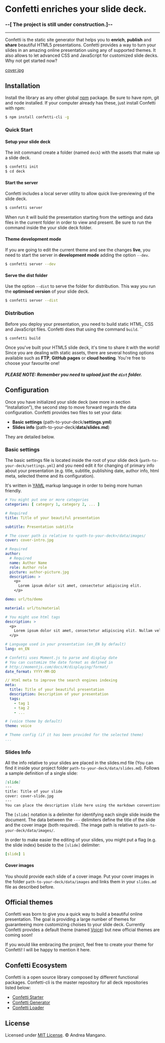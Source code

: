 # Confetti enriches your slide deck.
### --[ The project is still under construction.]--
---

Confetti is the static site generator that helps you to **enrich**,
**publish** and **share**
beautiful HTML5 presentations.
Confetti provides a way to turn your slides in an amazing online presentation
using any of supported themes. It also allows to let advanced CSS and
JavaScript for customized slide decks. Why not get started now?

[cover.jpg](https://postimg.org/image/vm606jntp/)

## Installation
Install the library as any other global [npm](https://www.npmjs.com) package. Be sure to have npm, git and node installed. If your computer already has these, just install Confetti with npm:

``` bash
$ npm install confetti-cli -g
```

### Quick Start

#### Setup your slide deck

The init command create a folder (named `` deck ``) with the assets that make
up a slide deck.

``` bash
$ confetti init
$ cd deck
```

#### Start the server
Confetti includes a local server utility to allow quick live-previewing of the slide deck.

``` bash
$ confetti server
```
When run it will build the presentation starting from the settings and data
files in the current folder in order to view and present.
Be sure to run the command inside the your slide deck folder.

#### Theme development mode
If you are going to edit the current theme and see the changes **live**, you need to start the server in **development mode** adding the option `` --dev ``.

``` bash
$ confetti server --dev
```

#### Serve the dist folder
Use the option `` --dist `` to serve the folder for distribution. This way you run the **optimised version** of your slide deck.

``` bash
$ confetti server --dist
```

### Distribution
Before you deploy your presentation, you need to build static HTML, CSS and JavaScript files.
Confetti does that using the command `` build ``.
``
``` bash
$ confetti build
```

Once you've built your HTML5 slide deck, it's time to share it with the world! 
Since you are dealing with static assets, there are several hosting options
available such as **FTP**, **GitHub pages** or **cloud hosting**. You're free
 to choose your favourite one!

##### PLEASE NOTE: Remember you need to upload just the `` dist `` folder.

## Configuration

Once you have initialized your slide deck (see more in section
“Installation”), the second step to move forward regards the data
configuration. Confetti provides two files to set your data:

* **Basic settings** (path-to-your-deck/**settings.yml**)
* **Slides info** (path-to-your-deck/**data/slides.md**)

They are detailed below.

### Basic settings
The basic settings file is located inside the root of your slide deck
(`` path-to-your-deck/settings.yml ``) and you need edit it for changing of primary info about your presentation (e.g. title, subtitle, publishing date, author info, html meta, selected theme and its configuration).

It's written in [YAML](http://yaml.org/) markup language in order to being more human friendly.

``` yaml
# You might put one or more categories
categories: [ category 1, category 2, ... ]

# Required
title: Title of your beautiful presentation

subtitle: Presentation subtitle

# The cover path is relative to <path-to-your-deck>/data/images/
cover: cover-intro.jpg

# Required
author:
  # Required
  name: Author Name
  role: Author role
  picture: author-picture.jpg
  description: >
    <p>
      Lorem ipsum dolor sit amet, consectetur adipiscing elit.
    </p>

demo: url/to/demo

material: url/to/material

# You might use html tags
description: >
  <p>
    Lorem ipsum dolor sit amet, consectetur adipiscing elit. Nullam vel aliquam eros,quis commodo arcu...
  </p>

# Language used in your presentation (en_EN by default)
lang: en_EN

# Confetti uses Moment.js to parse and display date
# You can customize the date format as defined in
# http://momentjs.com/docs/#/displaying/format/
date_format: YYYY-MM-DD

// Html meta to improve the search engines indexing
meta:
  title: Title of your beautiful presentation
  description: Description of your presentation
  tags:
    - tag 1
    - tag 2
    - ...

# (voice theme by default)
theme: voice

# Theme config (if it has been provided for the selected theme)
...

```

### Slides Info
All the info relative to your slides are placed in the slides.md file (You
can find it inside your project folder `` path-to-your-deck/data/slides.md ``).
Follows a sample definition of a single slide:

``` markdown
[slide]
---
title: Title of your slide
cover: cover-slide.jpg
---
You can place the description slide here using the markdown conventions.
```

The `` [slide] ``  notation is a delimiter for identifying each single slide inside the document.
The data between the `` --- `` delimiters define the title of the slide and
the cover image (both required). The image path is relative to
`` path-to-your-deck/data/images/ ``.

In order to make easier the editing of your slides, you might put a flag
(e.g. the slide index) beside to the ``` [slide] ``` delimiter:

``` yaml
[slide] 1
```

#### Cover images
You should provide each slide of a cover image. Put your cover images in the
folder `` path-to-your-deck/data/images `` and links them in your `` slides.md ``
file as described before.

## Official themes
Confetti was born to give you a quick way to build a beautiful online presentation. The goal is providing a large number of themes for guaranteeing more customizing choises to your slide deck. Currently Confetti provides a default theme (named [Voice](https://github.com/andreamangano/confetti-theme-voice)) but new official themes are coming soon!

If you would like embracing the project, feel free to create your theme for Confetti! I will be happy to mention it here.

## Confetti Ecosystem
Confetti is a open source library composed by different functional packages. Confetti-cli is the master repository for all deck repositories listed below:

* [Confetti Starter](https://github.com/andreamangano/confetti-starter)
* [Confetti Generator](https://github.com/andreamangano/confetti-generator)
* [Confetti Loader](https://github.com/andreamangano/confetti-loader)


## License

Licensed under [MIT License](LICENSE). © Andrea Mangano.